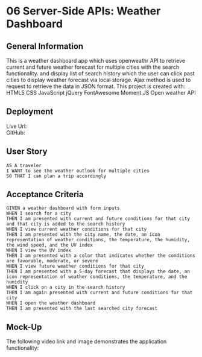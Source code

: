 # 06 Server-Side APIs: Weather Dashboard

## General Information

This is a weather dashboard app which uses openweathr API to retrieve current and future weather forecast  for multiple cities with the search functionality.
and display list of search history which the user can click  past cities to display weather forecast via local storage.
 Ajax method is used to request to retrieve the data in JSON format. This project is created with:
 HTML5
 CSS
 JavaScript
 jQuery
 FontAwesome
 Moment.JS
 Open weather API 

## Deployment

Live Url:  
GitHub: 


## User Story

```
AS A traveler
I WANT to see the weather outlook for multiple cities
SO THAT I can plan a trip accordingly
```

## Acceptance Criteria

```
GIVEN a weather dashboard with form inputs
WHEN I search for a city
THEN I am presented with current and future conditions for that city and that city is added to the search history
WHEN I view current weather conditions for that city
THEN I am presented with the city name, the date, an icon representation of weather conditions, the temperature, the humidity, the wind speed, and the UV index
WHEN I view the UV index
THEN I am presented with a color that indicates whether the conditions are favorable, moderate, or severe
WHEN I view future weather conditions for that city
THEN I am presented with a 5-day forecast that displays the date, an icon representation of weather conditions, the temperature, and the humidity
WHEN I click on a city in the search history
THEN I am again presented with current and future conditions for that city
WHEN I open the weather dashboard
THEN I am presented with the last searched city forecast
```

## Mock-Up
The following video link and image demonstrates the application functionality:
